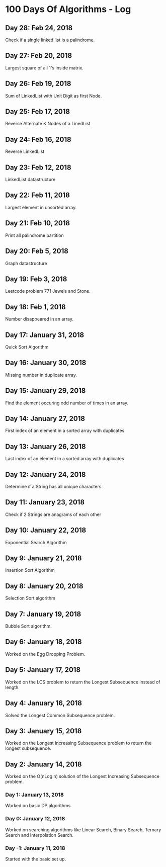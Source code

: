 # 100 Days Of Algorithms - Log

## Day 28: Feb 24, 2018
Check if a single linked list is a palindrome.

## Day 27: Feb 20, 2018
Largest square of all 1's inside matrix.

## Day 26: Feb 19, 2018
Sum of LinkedList with Unit Digit as first Node.

## Day 25: Feb 17, 2018
Reverse Alternate K Nodes of a LinedList

## Day 24: Feb 16, 2018
Reverse LinkedList

## Day 23: Feb 12, 2018
LinkedList datastructure

## Day 22: Feb 11, 2018
Largest element in unsorted array.

## Day 21: Feb 10, 2018
Print all palindrome partition

## Day 20: Feb 5, 2018
Graph datastructure

## Day 19: Feb 3, 2018
Leetcode problem 771 Jewels and Stone.

## Day 18: Feb 1, 2018
Number disappeared in an array.

## Day 17: January 31, 2018
Quick Sort Algorithm

## Day 16: January 30, 2018
Missing number in duplicate array.

## Day 15: January 29, 2018
Find the element occuring odd number of times in an array.

## Day 14: January 27, 2018
First index of an element in a sorted array with duplicates

## Day 13: January 26, 2018
Last index of an element in a sorted array with duplicates

## Day 12: January 24, 2018
Determine if a String has all unique characters

## Day 11: January 23, 2018
Check if 2 Strings are anagrams of each other

## Day 10: January 22, 2018
Exponential Search Algorithm

## Day 9: January 21, 2018
Insertion Sort Algorithm

## Day 8: January 20, 2018
Selection Sort algorithm

## Day 7: January 19, 2018
Bubble Sort algorithm.

## Day 6: January 18, 2018
Worked on the Egg Dropping Problem.

## Day 5: January 17, 2018
Worked on the LCS problem to return the Longest Subsequence instead of length.

## Day 4: January 16, 2018
Solved the Longest Common Subsequence problem.

## Day 3: January 15, 2018
Worked on the Longest Increasing Subsequence problem to return the longest subsequence.

## Day 2: January 14, 2018
Worked on the O(nLog n) solution of the Longest Increasing Subsequence problem.

### Day 1: January 13, 2018
Worked on basic DP algorithms

### Day 0: January 12, 2018
Worked on searching algorithms like Linear Search, Binary Search, Ternary Search and Interpolation Search.

### Day -1: January 11, 2018
Started with the basic set up.